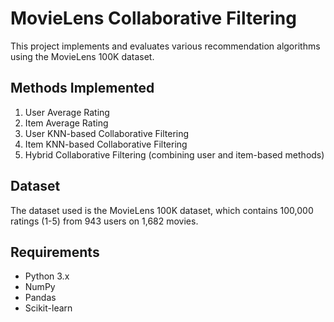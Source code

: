 # MovieLens Collaborative Filtering

This project implements and evaluates various recommendation algorithms using the MovieLens 100K dataset.

## Methods Implemented

1. User Average Rating
2. Item Average Rating
3. User KNN-based Collaborative Filtering
4. Item KNN-based Collaborative Filtering
5. Hybrid Collaborative Filtering (combining user and item-based methods)

## Dataset

The dataset used is the MovieLens 100K dataset, which contains 100,000 ratings (1-5) from 943 users on 1,682 movies.

## Requirements

- Python 3.x
- NumPy
- Pandas
- Scikit-learn
